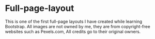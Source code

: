 # Full-page-layout
This is one of the first full-page layouts I have created while learning Bootstrap.
All images are not owned by me, they are from copyright-free websites such as Pexels.com, All credits go to their original owners.
